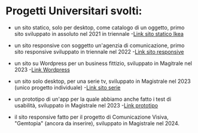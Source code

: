 #  Progetti Universitari svolti:
- un sito statico, solo per desktop, come catalogo di un oggetto, primo sito sviluppato in assoluto nel 2021 in triennale -[Link sito statico Ikea](https://m03v01.github.io/root_ikea/index.html)

- un sito responsive con soggetto un'agenzia di comunicazione, primo sito responsive sviluppato in triennale nel 2022 -[Link sito responsive](https://m03v01.github.io/root_medusalab/index.html)

- un sito su Wordpress per un business fittizio, sviluppato in Magitrale nel 2023 -[Link Wordpress](https://biscrocca.altervista.org/)

- un sito solo desktop, per una serie tv, sviluppato in Magistrale nel 2023 (unico progetto individuale) -[Link sito serie](https://m03v01.github.io/root_moonknight/index.html)

- un prototipo di un'app per la quale abbiamo anche fatto i test di usabilità, sviluppato in Magistrale nel 2023 -[Link prototipo](https://cloud.protopie.io/p/bdc8ad30b29e6490aa2fb727)

- il sito responsive fatto per il progetto di Comunicazione Visiva, "Gemtopia" (ancora da inserire), sviluppato in Magistrale nel 2024.
